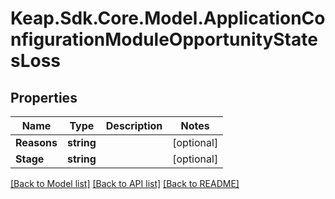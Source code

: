 # Keap.Sdk.Core.Model.ApplicationConfigurationModuleOpportunityStatesLoss

## Properties

Name | Type | Description | Notes
------------ | ------------- | ------------- | -------------
**Reasons** | **string** |  | [optional] 
**Stage** | **string** |  | [optional] 

[[Back to Model list]](../README.md#documentation-for-models) [[Back to API list]](../README.md#documentation-for-api-endpoints) [[Back to README]](../README.md)

